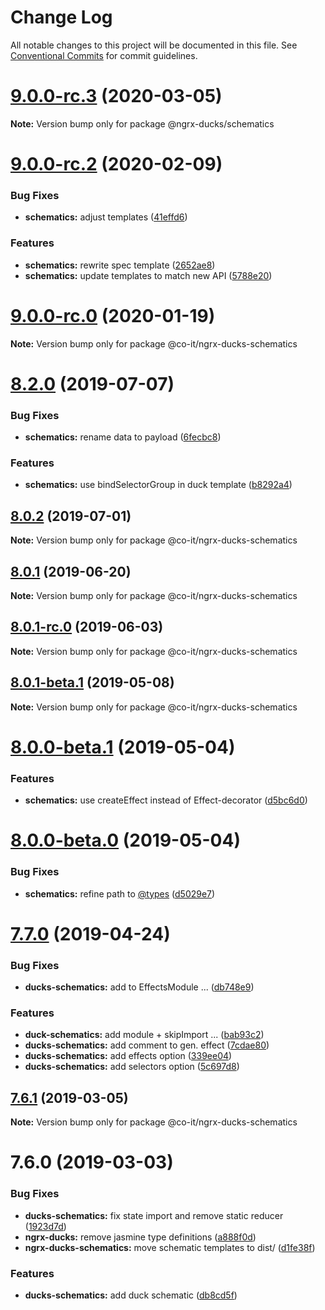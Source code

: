 # Change Log

All notable changes to this project will be documented in this file.
See [Conventional Commits](https://conventionalcommits.org) for commit guidelines.

# [9.0.0-rc.3](https://github.com/co-IT/ngrx-ducks/compare/v9.0.0-rc.2...v9.0.0-rc.3) (2020-03-05)

**Note:** Version bump only for package @ngrx-ducks/schematics

# [9.0.0-rc.2](https://github.com/co-IT/ngrx-ducks/compare/v9.0.0-rc.1...v9.0.0-rc.2) (2020-02-09)

### Bug Fixes

- **schematics:** adjust templates ([41effd6](https://github.com/co-IT/ngrx-ducks/commit/41effd6))

### Features

- **schematics:** rewrite spec template ([2652ae8](https://github.com/co-IT/ngrx-ducks/commit/2652ae8))
- **schematics:** update templates to match new API ([5788e20](https://github.com/co-IT/ngrx-ducks/commit/5788e20))

# [9.0.0-rc.0](https://github.com/co-IT/ngrx-ducks/compare/v8.4.0-alpha.1...v9.0.0-rc.0) (2020-01-19)

**Note:** Version bump only for package @co-it/ngrx-ducks-schematics

# [8.2.0](https://github.com/co-IT/ngrx-ducks/compare/v8.1.0...v8.2.0) (2019-07-07)

### Bug Fixes

- **schematics:** rename data to payload ([6fecbc8](https://github.com/co-IT/ngrx-ducks/commit/6fecbc8))

### Features

- **schematics:** use bindSelectorGroup in duck template ([b8292a4](https://github.com/co-IT/ngrx-ducks/commit/b8292a4))

## [8.0.2](https://github.com/co-IT/ngrx-ducks/compare/v8.0.1...v8.0.2) (2019-07-01)

**Note:** Version bump only for package @co-it/ngrx-ducks-schematics

## [8.0.1](https://github.com/co-IT/ngrx-ducks/compare/v8.0.1-rc.0...v8.0.1) (2019-06-20)

**Note:** Version bump only for package @co-it/ngrx-ducks-schematics

## [8.0.1-rc.0](https://github.com/co-IT/ngrx-ducks/compare/v8.0.1-beta.1...v8.0.1-rc.0) (2019-06-03)

**Note:** Version bump only for package @co-it/ngrx-ducks-schematics

## [8.0.1-beta.1](https://github.com/co-IT/ngrx-ducks/compare/v8.0.0-beta.1...v8.0.1-beta.1) (2019-05-08)

**Note:** Version bump only for package @co-it/ngrx-ducks-schematics

# [8.0.0-beta.1](https://github.com/co-IT/ngrx-ducks/compare/v8.0.0-beta.0...v8.0.0-beta.1) (2019-05-04)

### Features

- **schematics:** use createEffect instead of Effect-decorator ([d5bc6d0](https://github.com/co-IT/ngrx-ducks/commit/d5bc6d0))

# [8.0.0-beta.0](https://github.com/co-IT/ngrx-ducks/compare/v7.0.1-alpha.1...v8.0.0-beta.0) (2019-05-04)

### Bug Fixes

- **schematics:** refine path to [@types](https://github.com/types) ([d5029e7](https://github.com/co-IT/ngrx-ducks/commit/d5029e7))

# [7.7.0](https://github.com/co-IT/co-it/compare/@co-it/ngrx-ducks-schematics@7.6.1...@co-it/ngrx-ducks-schematics@7.7.0) (2019-04-24)

### Bug Fixes

- **ducks-schematics:** add to EffectsModule ... ([db748e9](https://github.com/co-IT/co-it/commit/db748e9))

### Features

- **duck-schematics:** add module + skipImport ... ([bab93c2](https://github.com/co-IT/co-it/commit/bab93c2))
- **ducks-schematics:** add comment to gen. effect ([7cdae80](https://github.com/co-IT/co-it/commit/7cdae80))
- **ducks-schematics:** add effects option ([339ee04](https://github.com/co-IT/co-it/commit/339ee04))
- **ducks-schematics:** add selectors option ([5c697d8](https://github.com/co-IT/co-it/commit/5c697d8))

## [7.6.1](https://github.com/co-IT/co-it/compare/@co-it/ngrx-ducks-schematics@7.6.0...@co-it/ngrx-ducks-schematics@7.6.1) (2019-03-05)

**Note:** Version bump only for package @co-it/ngrx-ducks-schematics

# 7.6.0 (2019-03-03)

### Bug Fixes

- **ducks-schematics:** fix state import and remove static reducer ([1923d7d](https://github.com/co-IT/co-it/commit/1923d7d))
- **ngrx-ducks:** remove jasmine type definitions ([a888f0d](https://github.com/co-IT/co-it/commit/a888f0d))
- **ngrx-ducks-schematics:** move schematic templates to dist/ ([d1fe38f](https://github.com/co-IT/co-it/commit/d1fe38f))

### Features

- **ducks-schematics:** add duck schematic ([db8cd5f](https://github.com/co-IT/co-it/commit/db8cd5f))
